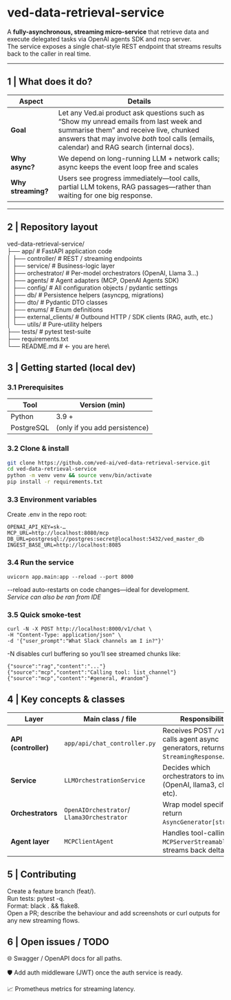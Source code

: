 # ved-data-retrieval-service

A **fully-asynchronous, streaming micro-service** that retrieve data and execute delegated tasks via OpenAI agents SDK and mcp server.\
The service exposes a single chat-style REST endpoint that streams results back to the caller in real time.

---

## 1  |  What does it do?

| Aspect | Details |
|--------|---------|
| **Goal** | Let any Ved.ai product ask questions such as “Show my unread emails from last week and summarise them” and receive live, chunked answers that may involve *both* tool calls (emails, calendar) and RAG search (internal docs). |
| **Why async?** | We depend on long-running LLM + network calls; async keeps the event loop free and scales |
| **Why streaming?** | Users see progress immediately—tool calls, partial LLM tokens, RAG passages—rather than waiting for one big response. |

---

## 2  |  Repository layout

ved-data-retrieval-service/\
├── app/ # FastAPI application code\
│ ├── controller/ # REST / streaming endpoints\
│ ├── service/ # Business-logic layer\
│ ├── orchestrator/ # Per-model orchestrators (OpenAI, Llama 3…)\
│ ├── agents/ # Agent adapters (MCP, OpenAI Agents SDK)\
│ ├── config/ # All configuration objects / pydantic settings\
│ ├── db/ # Persistence helpers (asyncpg, migrations)\
│ ├── dto/ # Pydantic DTO classes\
│ ├── enums/ # Enum definitions\
│ ├── external_clients/ # Outbound HTTP / SDK clients (RAG, auth, etc.)\
│ └── utils/ # Pure-utility helpers\
├── tests/ # pytest test-suite\
├── requirements.txt\
└── README.md # ← you are here\

## 3  |  Getting started (local dev)

### 3.1  Prerequisites

| Tool | Version (min) |
|------|---------------|
| Python | 3.9 + |
| PostgreSQL | (only if you add persistence) |

### 3.2  Clone & install

```bash
git clone https://github.com/ved-ai/ved-data-retrieval-service.git
cd ved-data-retrieval-service
python -m venv venv && source venv/bin/activate
pip install -r requirements.txt
```

### 3.3 Environment variables
Create .env in the repo root:

```
OPENAI_API_KEY=sk-…
MCP_URL=http://localhost:8080/mcp
DB_URL=postgresql://postgres:secret@localhost:5432/ved_master_db
INGEST_BASE_URL=http://localhost:8085
```

### 3.4 Run the service
```
uvicorn app.main:app --reload --port 8000
```
--reload auto-restarts on code changes—ideal for development. \
*Service can also be ran from IDE*

### 3.5 Quick smoke-test
```
curl -N -X POST http://localhost:8000/v1/chat \
-H "Content-Type: application/json" \
-d '{"user_prompt":"What Slack channels am I in?"}'
```
-N disables curl buffering so you’ll see streamed chunks like:
```
{"source":"rag","content":"..."}
{"source":"mcp","content":"Calling tool: list_channel"}
{"source":"mcp","content":"#general, #random"}
```

## 4 | Key concepts & classes

| Layer                | Main class / file                          | Responsibility                                                                       |
| -------------------- |--------------------------------------------|--------------------------------------------------------------------------------------|
| **API (controller)** | `app/api/chat_controller.py`               | Receives POST `/v1/chat`, calls agent async generators, returns `StreamingResponse`. |
| **Service**          | `LLMOrchestrationService`                  | Decides which orchestrators to invoke (OpenAI, llama3, claude etc).                  |
| **Orchestrators**    | `OpenAIOrchestrator`/ `Llama3Orchestrator` | Wrap model specifics, return `AsyncGenerator[str]`.                                  |
| **Agent layer**      | `MCPClientAgent`                           | Handles tool-calling via `MCPServerStreamableHttp`, streams back deltas.             |


## 5 | Contributing
Create a feature branch (feat/<your-feature>).\
Run tests: pytest -q.\
Format: black . && flake8.\
Open a PR; describe the behaviour and add screenshots or curl outputs for any new streaming flows.

## 6 | Open issues / TODO

🌐 Swagger / OpenAPI docs for all paths.

🛡️ Add auth middleware (JWT) once the auth service is ready.

📈 Prometheus metrics for streaming latency.